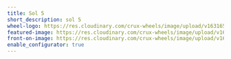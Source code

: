 ```yaml
---
title: Sol 5
short_description: sol 5
wheel-logo: https://res.cloudinary.com/crux-wheels/image/upload/v1631653295/Wheel%20Logos/SOL5A_s2ibsv.svg
featured-image: https://res.cloudinary.com/crux-wheels/image/upload/v1628192841/PNG%20standard%20wheel%20renders/sol_5_angle_lumvtx.png
front-on-image: https://res.cloudinary.com/crux-wheels/image/upload/v1628192837/PNG%20standard%20wheel%20renders/sol_5_ctaz53.png
enable_configurator: true
---
```

